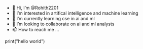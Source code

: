 - 👋 Hi, I’m @Rohith2201
- 👀 I’m interested in artifical intelligence and machine learning 
- 🌱 I’m currently learning cse in ai and ml 
- 💞️ I’m looking to collaborate on ai and ml analysts 
- 📫 How to reach me ...

<!---
Rohith2201/Rohith2201 is a ✨ special ✨ repository because its `README.md` (this file) appears on your GitHub profile.
You can click the Preview link to take a look at your changes.
--->
print("hello world")
